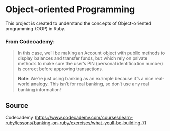 # Object-oriented Programming

This project is created to understand the concepts of Object-oriented programming (OOP) in Ruby.

### From Codecademy:

> In this case, we’ll be making an Account object with public methods to display balances and transfer funds, but which rely on private methods to make sure the user’s PIN (personal identification number) is correct before approving transactions. 
> 
> **Note**: We’re just using banking as an example because it’s a nice real-world analogy. This isn’t for real banking, so don’t use any real banking information!

## Source
Codecademy (https://www.codecademy.com/courses/learn-ruby/lessons/banking-on-ruby/exercises/what-youll-be-building-7)
